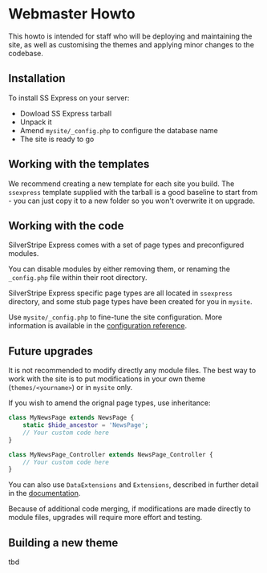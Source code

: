 # Webmaster Howto

This howto is intended for staff who will be deploying and maintaining the site, as well as customising the themes and applying minor changes to the codebase.

## Installation

To install SS Express on your server:

* Dowload SS Express tarball
* Unpack it
* Amend `mysite/_config.php` to configure the database name
* The site is ready to go

## Working with the templates

We recommend creating a new template for each site you build. The `ssexpress` template supplied with the tarball is a good baseline to start from - you can just copy it to a new folder so you won't overwrite it on upgrade.

## Working with the code

SilverStripe Express comes with a set of page types and preconfigured modules. 

You can disable modules by either removing them, or renaming the `_config.php` file within their root directory. 

SilverStripe Express specific page types are all located in `ssexpress` directory, and some stub page types have been created for you in `mysite`.

Use `mysite/_config.php` to fine-tune the site configuration. More information is available in the [configuration reference](http://doc.silverstripe.org/framework/en/topics/configuration).

## Future upgrades

It is not recommended to modify directly any module files. The best way to work with the site is to put modifications in your own theme (`themes/<yourname>`) or in `mysite` only.

If you wish to amend the orignal page types, use inheritance:

```php
class MyNewsPage extends NewsPage {
	static $hide_ancestor = 'NewsPage';
	// Your custom code here
}

class MyNewsPage_Controller extends NewsPage_Controller {
	// Your custom code here
}
```

You can also use `DataExtensions` and `Extensions`, described in further detail in the [documentation](http://doc.silverstripe.org/framework/en/reference/dataextension).

Because of additional code merging, if modifications are made directly to module files, upgrades will require more effort and testing.

## Building a new theme

tbd
